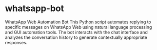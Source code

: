 # whatsapp-bot
WhatsApp Web Automation Bot This Python script automates replying to specific messages on WhatsApp Web using natural language processing and GUI automation tools. The bot interacts with the chat interface and analyzes the conversation history to generate contextually appropriate responses.
